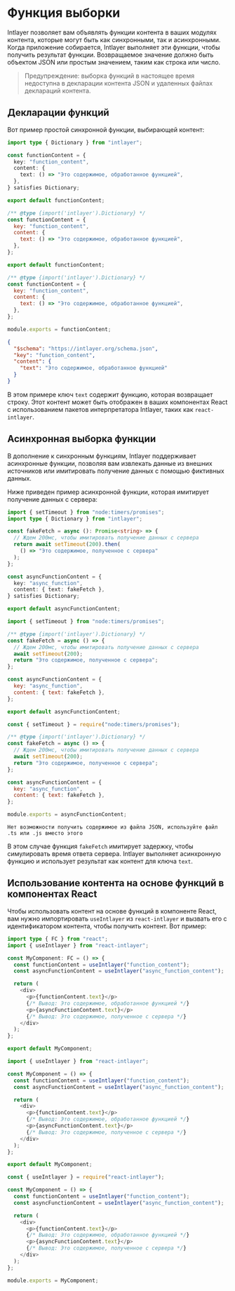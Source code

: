 # Функция выборки

Intlayer позволяет вам объявлять функции контента в ваших модулях контента, которые могут быть как синхронными, так и асинхронными. Когда приложение собирается, Intlayer выполняет эти функции, чтобы получить результат функции. Возвращаемое значение должно быть объектом JSON или простым значением, таким как строка или число.

> Предупреждение: выборка функций в настоящее время недоступна в декларации контента JSON и удаленных файлах деклараций контента.

## Декларации функций

Вот пример простой синхронной функции, выбирающей контент:

```typescript fileName="**/*.content.ts" contentDeclarationFormat="typescript"
import type { Dictionary } from "intlayer";

const functionContent = {
  key: "function_content",
  content: {
    text: () => "Это содержимое, обработанное функцией",
  },
} satisfies Dictionary;

export default functionContent;
```

```javascript fileName="**/*.content.mjs" contentDeclarationFormat="esm"
/** @type {import('intlayer').Dictionary} */
const functionContent = {
  key: "function_content",
  content: {
    text: () => "Это содержимое, обработанное функцией",
  },
};

export default functionContent;
```

```javascript fileName="**/*.content.cjs" contentDeclarationFormat="commonjs"
/** @type {import('intlayer').Dictionary} */
const functionContent = {
  key: "function_content",
  content: {
    text: () => "Это содержимое, обработанное функцией",
  },
};

module.exports = functionContent;
```

```json fileName="**/*.content.json" contentDeclarationFormat="json"
{
  "$schema": "https://intlayer.org/schema.json",
  "key": "function_content",
  "content": {
    "text": "Это содержимое, обработанное функцией"
  }
}
```

В этом примере ключ `text` содержит функцию, которая возвращает строку. Этот контент может быть отображен в ваших компонентах React с использованием пакетов интерпретатора Intlayer, таких как `react-intlayer`.

## Асинхронная выборка функции

В дополнение к синхронным функциям, Intlayer поддерживает асинхронные функции, позволяя вам извлекать данные из внешних источников или имитировать получение данных с помощью фиктивных данных.

Ниже приведен пример асинхронной функции, которая имитирует получение данных с сервера:

```typescript fileName="**/*.content.ts" contentDeclarationFormat="typescript"
import { setTimeout } from "node:timers/promises";
import type { Dictionary } from "intlayer";

const fakeFetch = async (): Promise<string> => {
  // Ждем 200мс, чтобы имитировать получение данных с сервера
  return await setTimeout(200).then(
    () => "Это содержимое, полученное с сервера"
  );
};

const asyncFunctionContent = {
  key: "async_function",
  content: { text: fakeFetch },
} satisfies Dictionary;

export default asyncFunctionContent;
```

```javascript fileName="**/*.content.mjs" contentDeclarationFormat="esm"
import { setTimeout } from "node:timers/promises";

/** @type {import('intlayer').Dictionary} */
const fakeFetch = async () => {
  // Ждем 200мс, чтобы имитировать получение данных с сервера
  await setTimeout(200);
  return "Это содержимое, полученное с сервера";
};

const asyncFunctionContent = {
  key: "async_function",
  content: { text: fakeFetch },
};

export default asyncFunctionContent;
```

```javascript fileName="**/*.content.cjs" contentDeclarationFormat="commonjs"
const { setTimeout } = require("node:timers/promises");

/** @type {import('intlayer').Dictionary} */
const fakeFetch = async () => {
  // Ждем 200мс, чтобы имитировать получение данных с сервера
  await setTimeout(200);
  return "Это содержимое, полученное с сервера";
};

const asyncFunctionContent = {
  key: "async_function",
  content: { text: fakeFetch },
};

module.exports = asyncFunctionContent;
```

```plaintext fileName="**/*.content.json" contentDeclarationFormat="json"
Нет возможности получить содержимое из файла JSON, используйте файл .ts или .js вместо этого
```

В этом случае функция `fakeFetch` имитирует задержку, чтобы симулировать время ответа сервера. Intlayer выполняет асинхронную функцию и использует результат как контент для ключа `text`.

## Использование контента на основе функций в компонентах React

Чтобы использовать контент на основе функций в компоненте React, вам нужно импортировать `useIntlayer` из `react-intlayer` и вызвать его с идентификатором контента, чтобы получить контент. Вот пример:

```typescript fileName="**/*.jsx" codeFormat="typescript"
import type { FC } from "react";
import { useIntlayer } from "react-intlayer";

const MyComponent: FC = () => {
  const functionContent = useIntlayer("function_content");
  const asyncFunctionContent = useIntlayer("async_function_content");

  return (
    <div>
      <p>{functionContent.text}</p>
      {/* Вывод: Это содержимое, обработанное функцией */}
      <p>{asyncFunctionContent.text}</p>
      {/* Вывод: Это содержимое, полученное с сервера */}
    </div>
  );
};

export default MyComponent;
```

```javascript fileName="**/*.mjx" codeFormat="esm"
import { useIntlayer } from "react-intlayer";

const MyComponent = () => {
  const functionContent = useIntlayer("function_content");
  const asyncFunctionContent = useIntlayer("async_function_content");

  return (
    <div>
      <p>{functionContent.text}</p>
      {/* Вывод: Это содержимое, обработанное функцией */}
      <p>{asyncFunctionContent.text}</p>
      {/* Вывод: Это содержимое, полученное с сервера */}
    </div>
  );
};

export default MyComponent;
```

```javascript fileName="**/*.cjs" codeFormat="commonjs"
const { useIntlayer } = require("react-intlayer");

const MyComponent = () => {
  const functionContent = useIntlayer("function_content");
  const asyncFunctionContent = useIntlayer("async_function_content");

  return (
    <div>
      <p>{functionContent.text}</p>
      {/* Вывод: Это содержимое, обработанное функцией */}
      <p>{asyncFunctionContent.text}</p>
      {/* Вывод: Это содержимое, полученное с сервера */}
    </div>
  );
};

module.exports = MyComponent;
```
